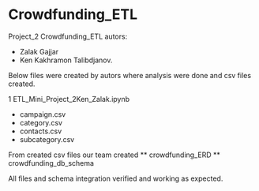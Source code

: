 # Crowdfunding_ETL


Project_2 Crowdfunding_ETL autors:

* Zalak Gajjar
* Ken Kakhramon Talibdjanov.

Below files were created by autors where analysis were done and csv files created. 

1 ETL_Mini_Project_2Ken_Zalak.ipynb
  * campaign.csv
  * category.csv
  * contacts.csv
  * subcategory.csv


From created csv files our team created 
 ** crowdfunding_ERD
 ** crowdfunding_db_schema
 
 All files and schema integration verified and working as expected.